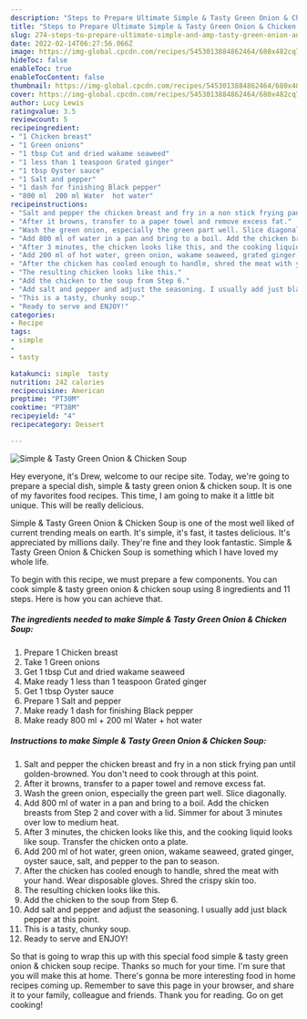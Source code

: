 ```yaml
---
description: "Steps to Prepare Ultimate Simple & Tasty Green Onion & Chicken Soup"
title: "Steps to Prepare Ultimate Simple & Tasty Green Onion & Chicken Soup"
slug: 274-steps-to-prepare-ultimate-simple-and-amp-tasty-green-onion-and-amp-chicken-soup
date: 2022-02-14T06:27:56.066Z
image: https://img-global.cpcdn.com/recipes/5453013884862464/680x482cq70/simple-tasty-green-onion-chicken-soup-recipe-main-photo.jpg
hideToc: false
enableToc: true
enableTocContent: false
thumbnail: https://img-global.cpcdn.com/recipes/5453013884862464/680x482cq70/simple-tasty-green-onion-chicken-soup-recipe-main-photo.jpg
cover: https://img-global.cpcdn.com/recipes/5453013884862464/680x482cq70/simple-tasty-green-onion-chicken-soup-recipe-main-photo.jpg
author: Lucy Lewis
ratingvalue: 3.5
reviewcount: 5
recipeingredient:
- "1 Chicken breast"
- "1 Green onions"
- "1 tbsp Cut and dried wakame seaweed"
- "1 less than 1 teaspoon Grated ginger"
- "1 tbsp Oyster sauce"
- "1 Salt and pepper"
- "1 dash for finishing Black pepper"
- "800 ml  200 ml Water  hot water"
recipeinstructions:
- "Salt and pepper the chicken breast and fry in a non stick frying pan until golden-browned. You don&#39;t need to cook through at this point."
- "After it browns, transfer to a paper towel and remove excess fat."
- "Wash the green onion, especially the green part well. Slice diagonally."
- "Add 800 ml of water in a pan and bring to a boil. Add the chicken breasts from Step 2 and cover with a lid. Simmer for about 3 minutes over low to medium heat."
- "After 3 minutes, the chicken looks like this, and the cooking liquid looks like soup. Transfer the chicken onto a plate."
- "Add 200 ml of hot water, green onion, wakame seaweed, grated ginger, oyster sauce, salt, and pepper to the pan to season."
- "After the chicken has cooled enough to handle, shred the meat with your hand. Wear disposable gloves. Shred the crispy skin too."
- "The resulting chicken looks like this."
- "Add the chicken to the soup from Step 6."
- "Add salt and pepper and adjust the seasoning. I usually add just black pepper at this point."
- "This is a tasty, chunky soup."
- "Ready to serve and ENJOY!"
categories:
- Recipe
tags:
- simple
- 
- tasty

katakunci: simple  tasty 
nutrition: 242 calories
recipecuisine: American
preptime: "PT30M"
cooktime: "PT38M"
recipeyield: "4"
recipecategory: Dessert

---
```



![Simple & Tasty Green Onion & Chicken Soup](https://img-global.cpcdn.com/recipes/5453013884862464/680x482cq70/simple-tasty-green-onion-chicken-soup-recipe-main-photo.jpg)

Hey everyone, it's Drew, welcome to our recipe site. Today, we're going to prepare a special dish, simple & tasty green onion & chicken soup. It is one of my favorites food recipes. This time, I am going to make it a little bit unique. This will be really delicious.



Simple & Tasty Green Onion & Chicken Soup is one of the most well liked of current trending meals on earth. It's simple, it's fast, it tastes delicious. It's appreciated by millions daily. They're fine and they look fantastic. Simple & Tasty Green Onion & Chicken Soup is something which I have loved my whole life.


To begin with this recipe, we must prepare a few components. You can cook simple & tasty green onion & chicken soup using 8 ingredients and 11 steps. Here is how you can achieve that.

<!--inarticleads1-->

##### The ingredients needed to make Simple & Tasty Green Onion & Chicken Soup:

1. Prepare 1 Chicken breast
1. Take 1 Green onions
1. Get 1 tbsp Cut and dried wakame seaweed
1. Make ready 1 less than 1 teaspoon Grated ginger
1. Get 1 tbsp Oyster sauce
1. Prepare 1 Salt and pepper
1. Make ready 1 dash for finishing Black pepper
1. Make ready 800 ml + 200 ml Water + hot water




<!--inarticleads2-->

##### Instructions to make Simple & Tasty Green Onion & Chicken Soup:

1. Salt and pepper the chicken breast and fry in a non stick frying pan until golden-browned. You don&#39;t need to cook through at this point.
1. After it browns, transfer to a paper towel and remove excess fat.
1. Wash the green onion, especially the green part well. Slice diagonally.
1. Add 800 ml of water in a pan and bring to a boil. Add the chicken breasts from Step 2 and cover with a lid. Simmer for about 3 minutes over low to medium heat.
1. After 3 minutes, the chicken looks like this, and the cooking liquid looks like soup. Transfer the chicken onto a plate.
1. Add 200 ml of hot water, green onion, wakame seaweed, grated ginger, oyster sauce, salt, and pepper to the pan to season.
1. After the chicken has cooled enough to handle, shred the meat with your hand. Wear disposable gloves. Shred the crispy skin too.
1. The resulting chicken looks like this.
1. Add the chicken to the soup from Step 6.
1. Add salt and pepper and adjust the seasoning. I usually add just black pepper at this point.
1. This is a tasty, chunky soup.
1. Ready to serve and ENJOY!



So that is going to wrap this up with this special food simple & tasty green onion & chicken soup recipe. Thanks so much for your time. I'm sure that you will make this at home. There's gonna be more interesting food in home recipes coming up. Remember to save this page in your browser, and share it to your family, colleague and friends. Thank you for reading. Go on get cooking!
